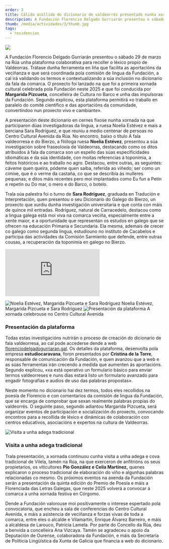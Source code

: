 ```yaml
---
order: 3
title: Cálida acollida do dicionario de valdeorrés presentado nunha xornada na Rúa
descripcion: A Fundación Florencio Delgado Gurriarán presentou o sábado 29 de marzo na Rúa unha plataforma colaborativa para recoller o léxico propio de Valdeorras.
thumb: /media/actividades/3/thumb.jpg
tags:
  - residencias
---
```


![](/media/actividades/3/Xornada-lingua_Fundacion-FDG_10.jpg)

A Fundación Florencio Delgado Gurriarán presentou o sábado 29 de marzo na Rúa unha plataforma colaborativa para recoller o léxico propio de Valdeorras. Trátase dunha ferramenta en liña que facilita as aportacións da veciñanza e que será coordinada pola comisión de lingua da Fundación, a cal irá validando os termos e contextualizando a súa inclusión no dicionario da fala da comarca. O proxecto foi lanzado na que foi a primeira xornada cultural celebrada pola Fundación neste 2025 e que foi conducida por **Margarida Pizcueta**, concelleira de Cultura no Barco e unha das impulsoras da Fundación. Segundo explicou, esta plataforma permitirá «o traballo en paralelo do comité científico e das aportacións da comunidade, convertíndoo nun proxecto vivo e cambiante».

A presentación deste dicionario en cernes fíxose nunha xornada na que participaron dúas investigadoras da lingua, a ruesa Noelia Estévez e mais a berciana Sara Rodríguez, e que reuniu a medio centenar de persoas no Centro Cultural Avenida da Rúa. No encontro, baixo o título A fala valdeorresa e do Bierzo, a filóloga ruesa **Noelia Estévez**, presentou a súa investigación sobre fraseoloxía de Valdeorras, destacando como os ditos atribuidos á fala da comarca son un espello das súas especificidades idiomáticas e da súa identidade, con moitas referencias á toponimia, a feitos históricos e ao traballo no agro. Destacou, entre outras, as seguintes: cáveme quen queira, pódeme quen saiba, referida ao viñedo; ser como un cimixe, que é o verme da castaña, co que se describía ás mulleres pequenas; e ditos máis recentes pero moi implantados como Eu fun a Petín e repetín ou Do mar, o mero e do Barco, o botelo.

Trala súa palestra foi o turno de **Sara Rodríguez**, graduada en Tradución e Interpretación, quen presentou o seu Dicionario do Galego do Bierzo, un proxecto que xurdiu dunha investigación universitaria e que conta con máis de quince mil entradas. Rodríguez, natural de Carracedelo, destacou como a lingua galega está moi viva na comarca veciña, especialmente entre a xente maior, e a oportunidade que representan os estudos en galego que se ofrecen na educación Primaria e Secundaria. Ela mesma, ademais de crecer co galego como segunda lingua, estudiouno no instituto de Cacabelos e participa das actividades da Comisión Sarmiento que defende, entre outras cousas, a recuperación da toponimia en galego no Bierzo.

<iframe src="https://www.youtube.com/embed/n5lchMNWTvM" title="Xornada «A fala valdeorresa e do Bierzo»" frameborder="0" allow="accelerometer; autoplay; clipboard-write; encrypted-media; gyroscope; picture-in-picture; web-share" referrerpolicy="strict-origin-when-cross-origin" allowfullscreen></iframe>

![Noelia Estévez, Margarida Pizcueta e Sara Rodríguez](/media/actividades/3/Xornada-lingua_Fundacion-FDG_6.jpg)
Noelia Estévez, Margarida Pizcueta e Sara Rodríguez
![Presentación da plataforma](/media/actividades/3/Xornada-lingua_Fundacion-FDG_4.jpg)
A xornada celebrouse no Centro Cultural Avenida

### Presentación da plataforma

Todas estas investigacións nutrirán o proceso de creación do dicionario de fala valdeorresa, ao cal pode accederse dende a web [florenciodelgadogurriaran.gal](https://florenciodelgadogurriaran.gal/). Os detalles da plataforma, desenvolta pola empresa **estudiocaravana**, foron presentados por **Cristina de la Torre**, responsable de comunicación da Fundación, e quen avanzou que a web e as súas ferramentas irán crecendo a medida que aumenten ás aportacións. Segundo explicou, «xa está operativo un formulario básico para enviar termos valdeorreses e nuns días estará listo un formulario avanzado para engadir fotografías e audios de uso das palabras propostas».

Neste momento no dicionario hai dez termos, todos eles recollidos na poesía de Florencio e con comentarios da comisión de lingua da Fundación, que se encarga de comprobar que sexan realmente palabras propias do valdeorrés. O seguinte paso, segundo adiantou Margarida Pizcueta, será organizar eventos de participación e socialización do proxecto, convocando encontros para a recollida de léxico e dinámicas de colaboración con centros educativos, asociacións e expertos na cultura de Valdeorras.

![Visita a unha adega tradicional](/media/actividades/3/Xornada-lingua_Fundacion-FDG_11.jpg)

### Visita a unha adega tradicional

Trala presentación, a xornada continuou cunha visita a unha adega e cova tradicional de Vilela, tamén na Rúa, na que exerceron de anfitrións os seus propietarios, os viticultores **Pío González e Celia Martínez,** quenes explicaron o proceso tradicional de elaboración do viño e algunhas palabras relacionadas co mesmo. Os próximos eventos na axenda da Fundación serán a presentación da quinta edición do Premio de Poesía e máis a Florenciada das Letras Galegas, que neste 2025 volverá a convocar á comarca a unha xornada festiva en Córgomo.

Dende a Fundación valorouse moi positivamente o interese espertado pola convocatoria, que encheu a sala de conferencias do Centro Cultural Avenida, e máis a asistencia de veciñanza e forzas vivas de toda a comarca, entre eles o alcalde e Vilamartín, Enrique Álvarez Barreiro, e máis a alcaldesa de Larouco, Patricia Lamela. Por parte do Concello da Rúa, deu a benvida a concelleira Ana Vizcaya. Tamén se agradeceu o apoio da Deputación de Ourense, colaboradora da Fundación, e máis da Secretaría de Políticia Lingüística da Xunta de Galicia que financia a web do dicionario.
